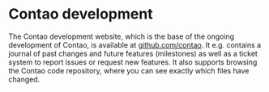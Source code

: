 # Contao development

The Contao development website, which is the base of the ongoing development of
Contao, is available at [github.com/contao][1]. It e.g. contains a journal of
past changes and future features (milestones) as well as a ticket system to
report issues or request new features. It also supports browsing the Contao code
repository, where you can see exactly which files have changed.


[1]: https://github.com/contao/core